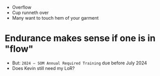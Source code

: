 - Overflow
- Cup runneth over
- Many want to touch hem of your garment

# Endurance makes sense if one is in "flow"
- But: `2024 – SOM Annual Required Training` due before July 2024
- Does Kevin still need my LoR?
